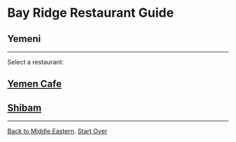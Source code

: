 # Bay Ridge Restaurant Guide
## Yemeni
---
Select a restaurant:

## [Yemen Cafe]()
## [Shibam]()
---
[Back to Middle Eastern](Middle-eastern/middle-eastern.md).
[Start Over](../home.md)
